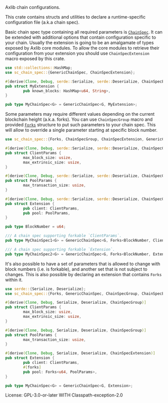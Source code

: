 Axlib chain configurations.

This crate contains structs and utilities to declare
a runtime-specific configuration file (a.k.a chain spec).

Basic chain spec type containing all required parameters is
[`ChainSpec`](https://docs.rs/sc-chain-spec/latest/sc_chain_spec/struct.GenericChainSpec.html). It can be extended with
additional options that contain configuration specific to your chain.
Usually the extension is going to be an amalgamate of types exposed
by Axlib core modules. To allow the core modules to retrieve
their configuration from your extension you should use `ChainSpecExtension`
macro exposed by this crate.

```rust
use std::collections::HashMap;
use sc_chain_spec::{GenericChainSpec, ChainSpecExtension};

#[derive(Clone, Debug, serde::Serialize, serde::Deserialize, ChainSpecExtension)]
pub struct MyExtension {
		pub known_blocks: HashMap<u64, String>,
}

pub type MyChainSpec<G> = GenericChainSpec<G, MyExtension>;
```

Some parameters may require different values depending on the
current blockchain height (a.k.a. forks). You can use `ChainSpecGroup`
macro and provided [`Forks`](https://docs.rs/sc-chain-spec/latest/sc_chain_spec/struct.Forks.html) structure to put
such parameters to your chain spec.
This will allow to override a single parameter starting at specific
block number.

```rust
use sc_chain_spec::{Forks, ChainSpecGroup, ChainSpecExtension, GenericChainSpec};

#[derive(Clone, Debug, serde::Serialize, serde::Deserialize, ChainSpecGroup)]
pub struct ClientParams {
		max_block_size: usize,
		max_extrinsic_size: usize,
}

#[derive(Clone, Debug, serde::Serialize, serde::Deserialize, ChainSpecGroup)]
pub struct PoolParams {
		max_transaction_size: usize,
}

#[derive(Clone, Debug, serde::Serialize, serde::Deserialize, ChainSpecGroup, ChainSpecExtension)]
pub struct Extension {
		pub client: ClientParams,
		pub pool: PoolParams,
}

pub type BlockNumber = u64;

/// A chain spec supporting forkable `ClientParams`.
pub type MyChainSpec1<G> = GenericChainSpec<G, Forks<BlockNumber, ClientParams>>;

/// A chain spec supporting forkable `Extension`.
pub type MyChainSpec2<G> = GenericChainSpec<G, Forks<BlockNumber, Extension>>;
```

It's also possible to have a set of parameters that is allowed to change
with block numbers (i.e. is forkable), and another set that is not subject to changes.
This is also possible by declaring an extension that contains `Forks` within it.


```rust
use serde::{Serialize, Deserialize};
use sc_chain_spec::{Forks, GenericChainSpec, ChainSpecGroup, ChainSpecExtension};

#[derive(Clone, Debug, Serialize, Deserialize, ChainSpecGroup)]
pub struct ClientParams {
		max_block_size: usize,
		max_extrinsic_size: usize,
}

#[derive(Clone, Debug, Serialize, Deserialize, ChainSpecGroup)]
pub struct PoolParams {
		max_transaction_size: usize,
}

#[derive(Clone, Debug, Serialize, Deserialize, ChainSpecExtension)]
pub struct Extension {
		pub client: ClientParams,
		#[forks]
		pub pool: Forks<u64, PoolParams>,
}

pub type MyChainSpec<G> = GenericChainSpec<G, Extension>;
```

License: GPL-3.0-or-later WITH Classpath-exception-2.0